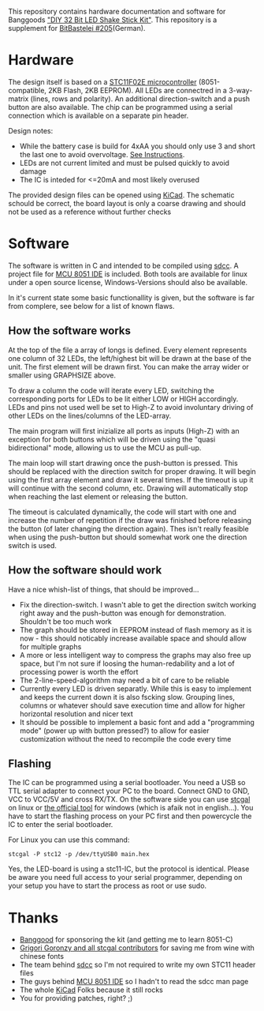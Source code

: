 This repository contains hardware documentation and software for Banggoods ["DIY 32 Bit LED Shake Stick Kit"](http://goo.gl/JAC3Vc). This repository is a supplement for [BitBastelei #205](https://www.adlerweb.info/blog/2016/07/24/bitbastelei-205-diy-32-bit-led-shake-stick-kit-banggood)(German).

# Hardware

The design itself is based on a [STC11F02E microcontroller](http://www.stcmcu.com/datasheet/stc/STC-AD-PDF/STC11F-10Fxx-english.pdf) (8051-compatible, 2KB Flash, 2KB EEPROM). All LEDs are connectred in a 3-way-matrix (lines, rows and polarity). An additional direction-switch and a push button are also available. The chip can be programmed using a serial connection which is available on a separate pin header.

Design notes:
 * While the battery case is build for 4xAA you should only use 3 and short the last one to avoid overvoltage. [See Instructions](http://forum.banggood.com/forum-topic-149391.html).
 * LEDs are not current limited and must be pulsed quickly to avoid damage
 * The IC is inteded for <=20mA and most likely overused

The provided design files can be opened using [KiCad](http://kicad-pcb.org/). The schematic schould be correct, the board layout is only a coarse drawing and should not be used as a reference without further checks 


# Software

The software is written in C and intended to be compiled using [sdcc](http://sdcc.sourceforge.net/). A project file for [MCU 8051 IDE](http://www.moravia-microsystems.com/mcu-8051-ide/) is included. Both tools are available for linux under a open source license, Windows-Versions should also be available.

In it's current state some basic functionallity is given, but the software is far from complere, see below for a list of known flaws.

## How the software works

At the top of the file a array of longs is defined. Every element represents one column of 32 LEDs, the left/highest bit will be drawn at the base of the unit. The first element will be drawn first. You can make the array wider or smaller using GRAPHSIZE above.

To draw a column the code will iterate every LED, switching the corresponding ports for LEDs to be lit either LOW or HIGH accordingly. LEDs and pins not used well be set to High-Z to avoid involuntary driving of other LEDs on the lines/columns of the LED-array. 

The main program will first inizialize all ports as inputs (High-Z) with an exception for both buttons which will be driven using the "quasi bidirectional" mode, allowing us to use the MCU as pull-up.

The main loop will start drawing once the push-button is pressed. This should be replaced with the direction switch for proper drawing. It will begin using the first array element and draw it several times. If the timeout is up it will continue with the second column, etc. Drawing will automatically stop when reaching the last element or releasing the button.

The timeout is calculated dynamically, the code will start with one and increase the number of repetition if the draw was finished before releasing the button (of later changing the direction again). Thes isn't really feasible when using the push-button but should somewhat work one the direction switch is used.

## How the software should work

Have a nice whish-list of things, that should be improved…

* Fix the direction-switch. I wasn't able to get the direction switch working right away and the push-button was enough for demonstration. Shouldn't be too much work
* The graph should be stored in EEPROM instead of flash memory as it is now - this should noticably increase available space and should allow for multiple graphs
* A more or less intelligent way to compress the graphs may also free up space, but I'm not sure if loosing the human-redability and a lot of processing power is worth the effort
* The 2-line-speed-algorithm may need a bit of care to be reliable
* Currently every LED is driven separatly. While this is easy to implement and keeps the current down it is also fscking slow. Grouping lines, columns or whatever should save execution time and allow for higher horizontal resolution and nicer text
*  It should be possible to implement a basic font and add a "programming mode" (power up with button pressed?) to allow for easier customization without the need to recompile the code every time


## Flashing

The IC can be programmed using a serial bootloader. You need a USB so TTL serial adapter to connect your PC to the board. Connect GND to GND, VCC to VCC/5V and cross RX/TX. On the software side you can use [stcgal](https://github.com/grigorig/stcgal) on linux or [the official tool](http://www.stcmcu.com/STCISP/stc-isp-15xx-v6.63.exe) for windows (which is afaik not in english…). You have to start the flashing process on your PC first and then powercycle the IC to enter the serial bootloader.

For Linux you can use this command:

```stcgal -P stc12 -p /dev/ttyUSB0 main.hex```

Yes, the LED-board is using a stc11-IC, but the protocol is identical. Please be aware you need full access to your serial programmer, depending on your setup you have to start the process as root or use sudo.

# Thanks

* [Banggood](http://banggood.com) for sponsoring the kit (and getting me to learn 8051-C)
* [Grigori Goronzy and all stcgal contributors](https://github.com/grigorig/stcgal) for saving me from wine with chinese fonts
* The team behind [sdcc](http://sdcc.sourceforge.net/) so I'm not required to write my own STC11 header files
* The guys behind [MCU 8051 IDE](http://www.moravia-microsystems.com/mcu-8051-ide/) so I hadn't to read the sdcc man page
* The whole [KiCad](http://kicad-pcb.org/) Folks because it still rocks
* You for providing patches, right? ;)
